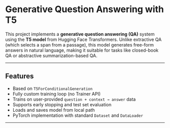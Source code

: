 # Generative Question Answering with T5

This project implements a **generative question answering (QA)** system using the **T5 model** from Hugging Face Transformers. Unlike extractive QA (which selects a span from a passage), this model generates free-form answers in natural language, making it suitable for tasks like closed-book QA or abstractive summarization-based QA.

---

##  Features

- Based on `T5ForConditionalGeneration`
- Fully custom training loop (no Trainer API)
- Trains on user-provided `question + context → answer` data
- Supports early stopping and test set evaluation
- Loads and saves model from local path
- PyTorch implementation with standard `Dataset` and `DataLoader`

---